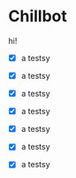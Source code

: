 # Chillbot
hi!
- [X] a testsy
- [X] a testsy
- [X] a testsy
- [X] a testsy
- [X] a testsy
- [X] a testsy
- [X] a testsy


